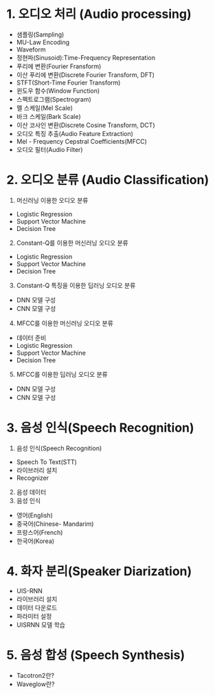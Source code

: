 # 1. 오디오 처리 (Audio processing)
- 샘플링(Sampling)
- MU-Law Encoding
- Waveform
- 정현파(Sinusoid):Time-Frequency Representation
- 푸리에 변환(Fourier Fransform)
- 이산 푸리에 변환(Discrete Fourier Transform, DFT)
- STFT(Short-Time Fourier Transform)
- 윈도우 함수(Window Function)
- 스펙트로그램(Spectrogram)
- 멜 스케일(Mel Scale)
- 바크 스케일(Bark Scale)
- 이산 코사인 변환(Discrete Cosine Transform, DCT)
- 오디오 특징 추출(Audio Feature Extraction)
- Mel - Frequency Cepstral Coefficients(MFCC)
- 오디오 필터(Audio Filter)


# 2. 오디오 분류 (Audio Classification)
1. 머신러닝 이용한 오디오 분류
- Logistic Regression
- Support Vector Machine
- Decision Tree
2. Constant-Q를 이용한 머신러닝 오디오 분류
- Logistic Regression
- Support Vector Machine
- Decision Tree
3. Constant-Q 특징을 이용한 딥러닝 오디오 분류
- DNN 모델 구성
- CNN 모델 구성
4. MFCC를 이용한 머신러닝 오디오 분류
- 데이터 준비
- Logistic Regression
- Support Vector Machine
- Decision Tree
5. MFCC를 이용한 딥러닝 오디오 분류
- DNN 모델 구성
- CNN 모델 구성

# 3. 음성 인식(Speech Recognition)
1. 음성 인식(Speech Recognition)
- Speech To Text(STT)
- 라이브러리 설치
- Recognizer
2. 음성 데이터
3. 음성 인식
- 영어(English)
- 중국어(Chinese- Mandarim)
- 프랑스어(French)
- 한국어(Korea)

# 4. 화자 분리(Speaker Diarization)
- UIS-RNN
- 라이브러리 설치
- 데이터 다운로드
- 파라미터 설정
- UISRNN 모델 학습

# 5. 음성 합성 (Speech Synthesis)
- Tacotron2란?
- Waveglow란?

